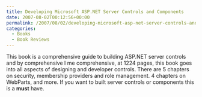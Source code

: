 ```yaml
---
title: Developing Microsoft ASP.NET Server Controls and Components
date: 2007-08-02T00:12:56+00:00
permalink: /2007/08/02/developing-microsoft-asp-net-server-controls-and-components/
categories:
  - Books
  - Book Reviews
---
```

This book is a comprehensive guide to building ASP.NET server controls and by comprehensive I me comprehensive, at 1224 pages, this book goes into all aspects of designing and developer controls.  There are 5 chapters on security, membership providers and role management. 4 chapters on WebParts, and more.  If you want to built server controls or components this is a **must** have.
